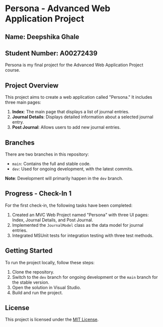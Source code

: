 # Persona - Advanced Web Application Project

## Name: Deepshika Ghale
## Student Number: A00272439

Persona is my final project for the Advanced Web Application Project course.

## Project Overview

This project aims to create a web application called "Persona." It includes three main pages:

1. **Index**: The main page that displays a list of journal entries.
2. **Journal Details**: Displays detailed information about a selected journal entry.
3. **Post Journal**: Allows users to add new journal entries.

## Branches

There are two branches in this repository:
- `main`: Contains the full and stable code.
- `dev`: Used for ongoing development, with the latest commits.

**Note**: Development will primarily happen in the `dev` branch.

## Progress - Check-In 1

For the first check-in, the following tasks have been completed:

1. Created an MVC Web Project named "Persona" with three UI pages: Index, Journal Details, and Post Journal.
2. Implemented the `JournalModel` class as the data model for journal entries.
3. Integrated MSUnit tests for integration testing with three test methods.

<!-- Add any additional information, images, or diagrams related to your project -->

## Getting Started

To run the project locally, follow these steps:

1. Clone the repository.
2. Switch to the `dev` branch for ongoing development or the `main` branch for the stable version.
3. Open the solution in Visual Studio.
4. Build and run the project.

## License

This project is licensed under the [MIT License](LICENSE).

<!-- Add any additional sections as needed, such as deployment instructions, usage guidelines, credits, etc. -->

